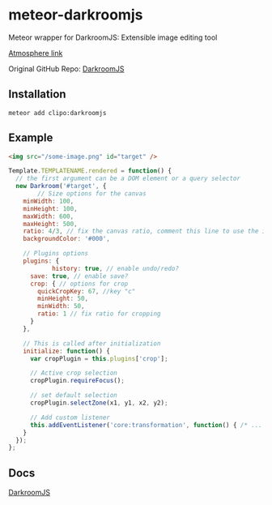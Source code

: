 # meteor-darkroomjs
Meteor wrapper for DarkroomJS: Extensible image editing tool

[Atmosphere link](https://atmospherejs.com/clipo/darkroomjs)

Original GitHub Repo: [DarkroomJS](https://github.com/MattKetmo/darkroomjs)

## Installation

```
meteor add clipo:darkroomjs
```

## Example

```html
<img src="/some-image.png" id="target" />
```

```javascript
Template.TEMPLATENAME.rendered = function() {
  // the first argument can be a DOM element or a query selector
  new Darkroom('#target', {
		// Size options for the canvas
    minWidth: 100,
    minHeight: 100,
    maxWidth: 600,
    maxHeight: 500,
    ratio: 4/3, // fix the canvas ratio, comment this line to use the image's ratio
    backgroundColor: '#000',

    // Plugins options
    plugins: {
			history: true, // enable undo/redo?
      save: true, // enable save?
      crop: { // options for crop
        quickCropKey: 67, //key "c"
        minHeight: 50,
        minWidth: 50,
        ratio: 1 // fix ratio for cropping
      }
    },

    // This is called after initialization
    initialize: function() {
      var cropPlugin = this.plugins['crop'];

      // Active crop selection
      cropPlugin.requireFocus();

      // set default selection
      cropPlugin.selectZone(x1, y1, x2, y2);

      // Add custom listener
      this.addEventListener('core:transformation', function() { /* ... */ });
    }
  });
};
```

## Docs

[DarkroomJS](https://github.com/MattKetmo/darkroomjs)
